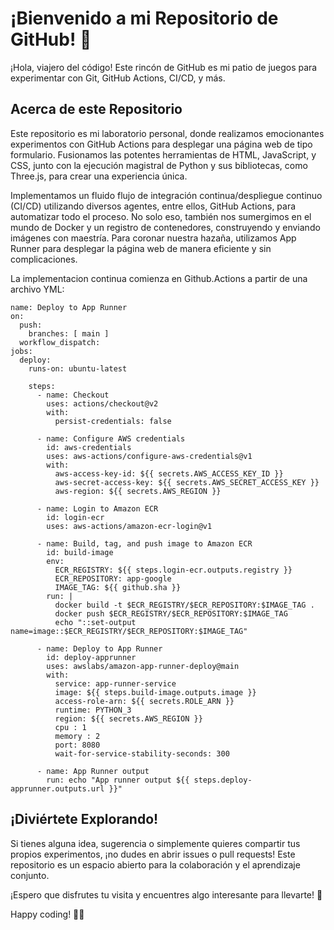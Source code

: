 # ¡Bienvenido a mi Repositorio de GitHub! 🚀

¡Hola, viajero del código! Este rincón de GitHub es mi patio de juegos para experimentar con Git, GitHub Actions, CI/CD, y más.

## Acerca de este Repositorio

Este repositorio es mi laboratorio personal, donde realizamos emocionantes experimentos con GitHub Actions para desplegar una página web de tipo formulario. Fusionamos las potentes herramientas de HTML, JavaScript, y CSS, junto con la ejecución magistral de Python y sus bibliotecas, como Three.js, para crear una experiencia única.

Implementamos un fluido flujo de integración continua/despliegue continuo (CI/CD) utilizando diversos agentes, entre ellos, GitHub Actions, para automatizar todo el proceso. No solo eso, también nos sumergimos en el mundo de Docker y un registro de contenedores, construyendo y enviando imágenes con maestría. Para coronar nuestra hazaña, utilizamos App Runner para desplegar la página web de manera eficiente y sin complicaciones.

La implementacion continua comienza en Github.Actions a partir de una archivo YML:

```YML
name: Deploy to App Runner 
on:
  push:
    branches: [ main ] 
  workflow_dispatch:
jobs:  
  deploy:
    runs-on: ubuntu-latest
    
    steps:      
      - name: Checkout
        uses: actions/checkout@v2
        with:
          persist-credentials: false
          
      - name: Configure AWS credentials
        id: aws-credentials
        uses: aws-actions/configure-aws-credentials@v1
        with:
          aws-access-key-id: ${{ secrets.AWS_ACCESS_KEY_ID }}
          aws-secret-access-key: ${{ secrets.AWS_SECRET_ACCESS_KEY }}
          aws-region: ${{ secrets.AWS_REGION }}     

      - name: Login to Amazon ECR
        id: login-ecr
        uses: aws-actions/amazon-ecr-login@v1        

      - name: Build, tag, and push image to Amazon ECR
        id: build-image
        env:
          ECR_REGISTRY: ${{ steps.login-ecr.outputs.registry }}
          ECR_REPOSITORY: app-google
          IMAGE_TAG: ${{ github.sha }}
        run: |
          docker build -t $ECR_REGISTRY/$ECR_REPOSITORY:$IMAGE_TAG .
          docker push $ECR_REGISTRY/$ECR_REPOSITORY:$IMAGE_TAG
          echo "::set-output name=image::$ECR_REGISTRY/$ECR_REPOSITORY:$IMAGE_TAG"  
          
      - name: Deploy to App Runner
        id: deploy-apprunner
        uses: awslabs/amazon-app-runner-deploy@main        
        with:
          service: app-runner-service
          image: ${{ steps.build-image.outputs.image }}          
          access-role-arn: ${{ secrets.ROLE_ARN }}
          runtime: PYTHON_3          
          region: ${{ secrets.AWS_REGION }}
          cpu : 1
          memory : 2
          port: 8080
          wait-for-service-stability-seconds: 300
      
      - name: App Runner output
        run: echo "App runner output ${{ steps.deploy-apprunner.outputs.url }}"
```

## ¡Diviértete Explorando!

Si tienes alguna idea, sugerencia o simplemente quieres compartir tus propios experimentos, ¡no dudes en abrir issues o pull requests! Este repositorio es un espacio abierto para la colaboración y el aprendizaje conjunto.

¡Espero que disfrutes tu visita y encuentres algo interesante para llevarte! 🌟

Happy coding! 🚀✨
